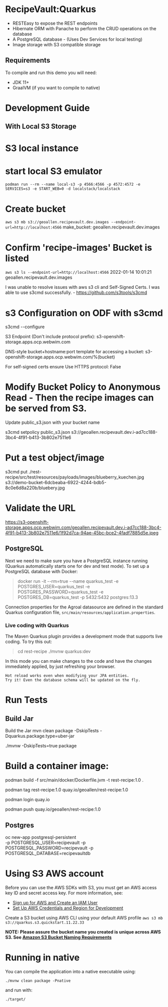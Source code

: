 # RecipeVault:Quarkus

 - RESTEasy to expose the REST endpoints
 - Hibernate ORM with Panache to perform the CRUD operations on the database
 - A PostgreSQL database - (Uses Dev Services for local testing)
 - Image storage with S3 compatible storage

## Requirements

To compile and run this demo you will need:

- JDK 11+
- GraalVM (if you want to compile to native)

# Development Guide

## With Local S3 Storage 

# S3 local instance
# start local S3 emulator
`podman run --rm --name local-s3 -p 4566:4566 -p 4572:4572 -e SERVICES=s3 -e START_WEB=0 -d localstack/localstack`

# Create bucket
`aws s3 mb s3://geoallen.recipevault.dev.images --endpoint-url=http://localhost:4566`
make_bucket: geoallen.recipevault.dev.images

# Confirm 'recipe-images' Bucket is listed
`aws s3 ls --endpoint-url=http://localhost:4566`
2022-01-14 10:01:21 geoallen.recipevault.dev.images

I was unable to resolve issues with aws s3 cli and Self-Signed Certs.  I was able to use s3cmd successfully. - https://github.com/s3tools/s3cmd

# s3 Configuration on ODF with s3cmd
s3cmd --configure

S3 Endpoint (Don't include protocol prefix): s3-openshift-storage.apps.ocp.webwim.com

DNS-style bucket+hostname:port template for accessing a bucket: s3-openshift-storage.apps.ocp.webwim.com/%(bucket)

For self-signed certs ensure Use HTTPS protocol: False

# Modify Bucket Policy to Anonymous Read - Then the recipe images can be served from S3.

Update public_s3.json with your bucket name

s3cmd setpolicy public_s3.json s3://geoallen.recipevault.dev.i-ad7cc188-3bc4-4f91-b413-3b802e7511e6

# Put a test object/image
s3cmd put ./rest-recipe/src/test/resources/payloads/images/blueberry_kuechen.jpg s3://demo-bucket-6dcbeaba-6922-4244-bdb5-8c0e6d8a220b/bluebery.jpg

# Validate the URL
https://s3-openshift-storage.apps.ocp.webwim.com/geoallen.recipevault.dev.i-ad7cc188-3bc4-4f91-b413-3b802e7511e6/1f92d7ca-94ae-45bc-bce2-4fadf7885d5e.jpeg


## PostgreSQL
Next we need to make sure you have a PostgreSQL instance running (Quarkus automatically starts one for dev and test mode). To set up a PostgreSQL database with Docker:

> docker run -it --rm=true --name quarkus_test -e POSTGRES_USER=quarkus_test -e POSTGRES_PASSWORD=quarkus_test -e POSTGRES_DB=quarkus_test -p 5432:5432 postgres:13.3

Connection properties for the Agroal datasource are defined in the standard Quarkus configuration file,
`src/main/resources/application.properties`.

### Live coding with Quarkus

The Maven Quarkus plugin provides a development mode that supports
live coding. To try this out:

> cd rest-recipe
> ./mvnw quarkus:dev

In this mode you can make changes to the code and have the changes immediately applied, by just refreshing your browser.

    Hot reload works even when modifying your JPA entities.
    Try it! Even the database schema will be updated on the fly.


# Run Tests

## Build Jar
Build the Jar
mvn clean package -DskipTests -Dquarkus.package.type=uber-jar

./mvnw -DskipTests=true package

# Build a container image:

podman build -f src/main/docker/Dockerfile.jvm -t rest-recipe:1.0 .

podman tag rest-recipe:1.0 quay.io/geoallen/rest-recipe:1.0

podman login quay.io

podman push quay.io/geoallen/rest-recipe:1.0

## Postgres

oc new-app postgresql-persistent \
-p POSTGRESQL_USER=recipevault -p POSTGRESQL_PASSWORD=recipevault -p POSTGRESQL_DATABASE=recipevaultdb

# Using S3 AWS account

Before you can use the AWS SDKs with S3, you must get an AWS access key ID and secret access key. 
For more information, see:
 - [Sign up for AWS and Create an IAM User](https://docs.aws.amazon.com/sdk-for-java/v2/developer-guide/signup-create-iam-user.html)
 - [Set Up AWS Credentials and Region for Development](https://docs.aws.amazon.com/sdk-for-java/v2/developer-guide/setup-credentials.html)

Create a S3 bucket using AWS CLI using your default AWS profile
`aws s3 mb s3://quarkus.s3.quickstart.11.22.33`

**NOTE: Please assure the bucket name you created is unique across AWS S3. 
See [Amazon S3 Bucket Naming Requirements](https://docs.aws.amazon.com/AmazonS3/latest/dev/BucketRestrictions.html#bucketnamingrules)**


# Running in native
You can compile the application into a native executable using:

`./mvnw clean package -Pnative`

and run with:

`./target/` 
